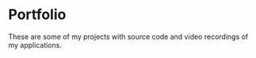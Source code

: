 # Portfolio
These are some of my projects with source code and video recordings of my applications.
